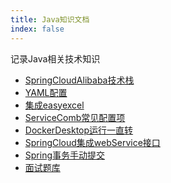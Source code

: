 ```yaml
---
title: Java知识文档
index: false
---
```


记录Java相关技术知识
<!-- more -->

- [SpringCloudAlibaba技术栈](SpringCloudAlibaba技术栈/)
- [YAML配置](YAML配置/)
- [集成easyexcel](集成easyexcel.md)
- [ServiceComb常见配置项](ServiceComb常见配置项.md)
- [DockerDesktop运行一直转](DockerDesktop运行一直转/)
- [SpringCloud集成webService接口](SpringCloud集成webService接口.md)
- [Spring事务手动提交](Spring事务手动提交.md)
- [面试题库](面试题库/)